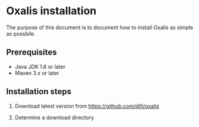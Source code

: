 # Oxalis installation

The purpose of this document is to document how to install Oxalis as simple as possbile.

## Prerequisites

* Java JDK 1.6 or later
* Maven 3.x or later

## Installation steps

1. Download latest version from https://github.com/difi/oxalis

1. Determine a download directory